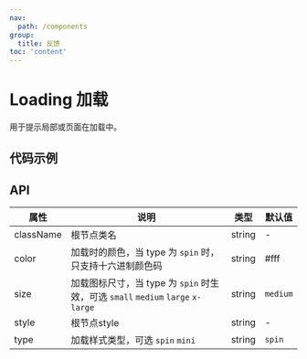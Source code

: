 ```yaml
---
nav:
  path: /components
group:
  title: 反馈
toc: 'content'
---
```


# Loading 加载
用于提示局部或页面在加载中。

## 代码示例
<code src='pages/Loading/index' noChangeButton></code>

## API
| 属性 | 说明 | 类型 | 默认值 |
| -----|-----|-----|----- |
| className | 根节点类名 |  string | - | 
| color | 加载时的颜色，当 type 为 `spin` 时，只支持十六进制颜色码 | string | #fff |
| size | 加载图标尺寸，当 type 为 `spin` 时生效，可选 `small` `medium` `large` `x-large` | string | `medium` | 
| style | 根节点style | string |  - | 
| type | 加载样式类型，可选 `spin` `mini` | string | `spin` | 




